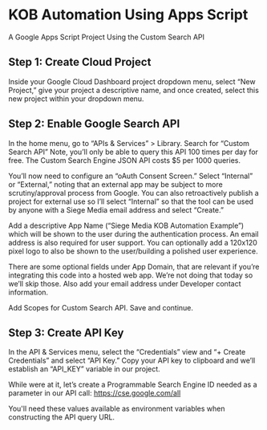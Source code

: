 # KOB Automation Using Apps Script
A Google Apps Script Project Using the Custom Search API

## Step 1: Create Cloud Project

Inside your Google Cloud Dashboard project dropdown menu, select “New Project,” give your project a descriptive name, and once created, select this new project within your dropdown menu. 

## Step 2: Enable Google Search API

In the home menu, go to “APIs & Services” > Library. Search for “Custom Search API”
Note, you’ll only be able to query this API 100 times per day for free. The Custom Search Engine JSON API costs $5 per 1000 queries.

You’ll now need to configure an “oAuth Consent Screen.” Select “Internal” or “External,” noting that an external app may be subject to more scrutiny/approval process from Google. You can also retroactively publish a project for external use so I’ll select “Internal” so that the tool can be used by anyone with a Siege Media email address and select “Create.”

Add a descriptive App Name (“Siege Media KOB Automation Example”) which will be shown to the user during the authentication process. An email address is also required for user support. You can optionally add a 120x120 pixel logo to also be shown to the user/building a polished user experience.

There are some optional fields under App Domain, that are relevant if you’re integrating this code into a hosted web app. We’re not doing that today so we’ll skip those. Also add your email address under Developer contact information.

Add Scopes for Custom Search API. Save and continue. 

## Step 3: Create API Key

In the API & Services menu, select the “Credentials” view and “+ Create Credentials” and select “API Key.” Copy your API key to clipboard and we’ll establish an “API_KEY” variable in our project. 

While were at it, let’s create a Programmable Search Engine ID needed as a parameter in our API call: https://cse.google.com/all 

You'll need these values available as environment variables when constructing the API query URL.
